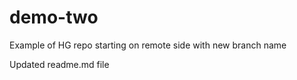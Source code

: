# demo-two
Example of HG repo starting on remote side with new branch name


Updated readme.md file
